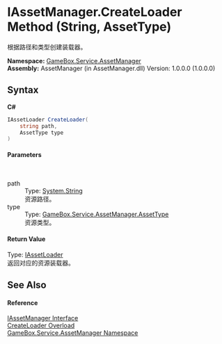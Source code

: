 # IAssetManager.CreateLoader Method (String, AssetType)
 

根据路径和类型创建装载器。

**Namespace:**&nbsp;<a href="cc6873e1-22bd-dc21-74c4-6be6dc11bacf">GameBox.Service.AssetManager</a><br />**Assembly:**&nbsp;AssetManager (in AssetManager.dll) Version: 1.0.0.0 (1.0.0.0)

## Syntax

**C#**<br />
``` C#
IAssetLoader CreateLoader(
	string path,
	AssetType type
)
```


#### Parameters
&nbsp;<dl><dt>path</dt><dd>Type: <a href="http://msdn2.microsoft.com/zh-cn/library/s1wwdcbf" target="_blank">System.String</a><br />资源路径。</dd><dt>type</dt><dd>Type: <a href="587dd809-64d8-6726-18c6-8b6231adbfe5">GameBox.Service.AssetManager.AssetType</a><br />资源类型。</dd></dl>

#### Return Value
Type: <a href="ab257468-6426-8b64-9b9e-03a141fde535">IAssetLoader</a><br />返回对应的资源装载器。

## See Also


#### Reference
<a href="7293e968-5441-38bb-6e60-4e5ac97de685">IAssetManager Interface</a><br /><a href="55566cb2-f8e9-b50b-a3c2-8a9d2eaba66f">CreateLoader Overload</a><br /><a href="cc6873e1-22bd-dc21-74c4-6be6dc11bacf">GameBox.Service.AssetManager Namespace</a><br />